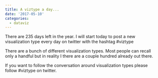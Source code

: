 ```yaml
---
title: A viztype a day...
date: '2017-05-10'
categories:
  - dataviz
---
```


There are 235 days left in the year. I will start today to post a new visualization type every day on twitter with the hashtag #viztype

There are a bunch of different visualization types. Most people can recall only a handful but in reality I there are a couple hundred already out there.

If you want to follow the conversation around visualization types please follow #viztype on twitter.

